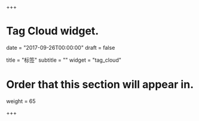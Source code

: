 +++
# Tag Cloud widget.

date = "2017-09-26T00:00:00"
draft = false

title = "标签"
subtitle = ""
widget = "tag_cloud"

# Order that this section will appear in.
weight = 65

+++
